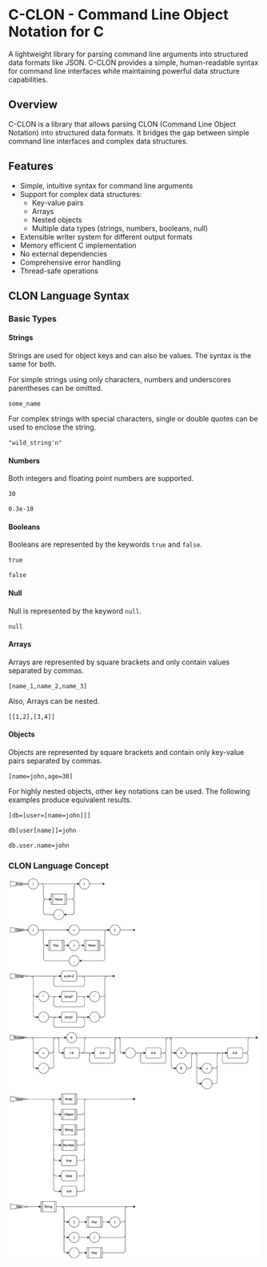 # C-CLON - Command Line Object Notation for C

A lightweight library for parsing command line arguments into structured data formats like JSON.
C-CLON provides a simple, human-readable syntax for command line interfaces while maintaining powerful data structure capabilities.

## Overview

C-CLON is a library that allows parsing CLON (Command Line Object Notation) into structured data formats.
It bridges the gap between simple command line interfaces and complex data structures.

## Features

- Simple, intuitive syntax for command line arguments
- Support for complex data structures:
    - Key-value pairs
    - Arrays
    - Nested objects
    - Multiple data types (strings, numbers, booleans, null)
- Extensible writer system for different output formats
- Memory efficient C implementation
- No external dependencies
- Comprehensive error handling
- Thread-safe operations

## CLON Language Syntax

### Basic Types

#### Strings

Strings are used for object keys and can also be values.
The syntax is the same for both.

For simple strings using only characters, numbers and underscores parentheses can be omitted.

```clon
some_name
```

For complex strings with special characters, single or double quotes can be used to enclose the string.

```
"wild_string'n"
```

#### Numbers

Both integers and floating point numbers are supported.

```clon
30
```

```clon
0.3e-10
```

#### Booleans

Booleans are represented by the keywords `true` and `false`.

```clon
true
```

```clon
false
```

#### Null

Null is represented by the keyword `null`.

```clon
null
```

#### Arrays

Arrays are represented by square brackets and only contain values separated by commas.

```clon
[name_1,name_2,name_3]
```

Also, Arrays can be nested.

```clon
[[1,2],[3,4]]
```

#### Objects

Objects are represented by square brackets and contain only key-value pairs separated by commas.

```clon
[name=john,age=30]
```

For highly nested objects, other key notations can be used.
The following examples produce equivalent results.

```clon
[db=[user=[name=john]]]
```

```clon
db[user[name]]=john
```

```clon
db.user.name=john
```

### CLON Language Concept
![clon-lang-concept.drawio.svg](./clon-lang-concept.drawio.svg)
